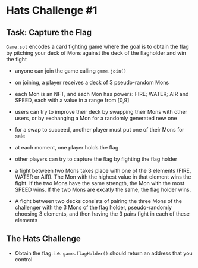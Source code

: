 # Hats Challenge #1

## Task: Capture the Flag

`Game.sol` encodes a card fighting game where the goal is to obtain the flag by pitching your deck of Mons against the deck of the flagholder and win the fight

- anyone can join the game calling `game.join()`
- on joining, a player receives a deck of 3 pseudo-random Mons
- each Mon is an NFT, and each Mon has powers: FIRE; WATER; AIR and SPEED, each with a value in a range from [0,9]
- users can try to improve their deck by swapping their Mons with other users, or by exchanging a Mon for a randomly generated new one
- for a swap to succeed, another player must put one of their Mons for sale

- at each moment, one player holds the flag
- other players can try to capture the flag by fighting the flag holder
- a fight between two Mons takes place with one of the 3 elements (FIRE, WATER or AIR). The Mon with the highest value in that element wins the fight. If the two Mons have the same strength, the Mon with the most SPEED wins. If the two Mons are excatly the same, the flag holder wins.
- A fight between two decks consists of pairing the three Mons of the challenger with the 3 Mons of the flag holder, pseudo-randomly choosing 3 elements, and then having the 3 pairs fight in each of these elements

## The Hats Challenge

- Obtain the flag: i.e. `game.flagHolder()` should return an address that you control
